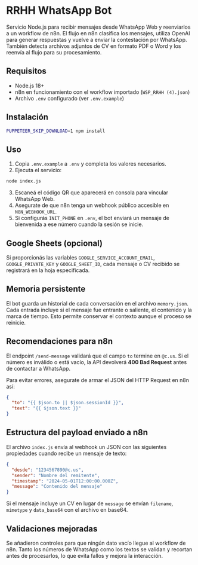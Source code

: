 # RRHH WhatsApp Bot

Servicio Node.js para recibir mensajes desde WhatsApp Web y reenviarlos a un workflow de n8n. El flujo en n8n clasifica los mensajes, utiliza OpenAI para generar respuestas y vuelve a enviar la contestación por WhatsApp.
También detecta archivos adjuntos de CV en formato PDF o Word y los reenvía al flujo para su procesamiento.

## Requisitos
- Node.js 18+
- n8n en funcionamiento con el workflow importado (`WSP_RRHH (4).json`)
- Archivo `.env` configurado (ver `.env.example`)

## Instalación
```bash
PUPPETEER_SKIP_DOWNLOAD=1 npm install
```

## Uso
1. Copia `.env.example` a `.env` y completa los valores necesarios.
2. Ejecuta el servicio:
```bash
node index.js
```
3. Escaneá el código QR que aparecerá en consola para vincular WhatsApp Web.
4. Asegurate de que n8n tenga un webhook público accesible en `N8N_WEBHOOK_URL`.
5. Si configurás `INIT_PHONE` en `.env`, el bot enviará un mensaje de bienvenida a ese número cuando la sesión se inicie.

## Google Sheets (opcional)
Si proporcionás las variables `GOOGLE_SERVICE_ACCOUNT_EMAIL`, `GOOGLE_PRIVATE_KEY` y `GOOGLE_SHEET_ID`, cada mensaje o CV recibido se registrará en la hoja especificada.

## Memoria persistente

El bot guarda un historial de cada conversación en el archivo `memory.json`.
Cada entrada incluye si el mensaje fue entrante o saliente, el contenido y la
marca de tiempo. Esto permite conservar el contexto aunque el proceso se
reinicie.

## Recomendaciones para n8n

El endpoint `/send-message` validará que el campo `to` termine en `@c.us`. Si el número es inválido o está vacío, la API devolverá **400 Bad Request** antes de contactar a WhatsApp.

Para evitar errores, asegurate de armar el JSON del HTTP Request en n8n así:

```json
{
  "to": "{{ $json.to || $json.sessionId }}",
  "text": "{{ $json.text }}"
}
```

## Estructura del payload enviado a n8n

El archivo `index.js` envía al webhook un JSON con las siguientes propiedades cuando recibe un mensaje de texto:

```json
{
  "desde": "1234567890@c.us",
  "sender": "Nombre del remitente",
  "timestamp": "2024-05-01T12:00:00.000Z",
  "message": "Contenido del mensaje"
}
```

Si el mensaje incluye un CV en lugar de `message` se envían `filename`, `mimetype` y `data_base64` con el archivo en base64.

## Validaciones mejoradas

Se añadieron controles para que ningún dato vacío llegue al workflow de n8n.
Tanto los números de WhatsApp como los textos se validan y recortan antes de
procesarlos, lo que evita fallos y mejora la interacción.
